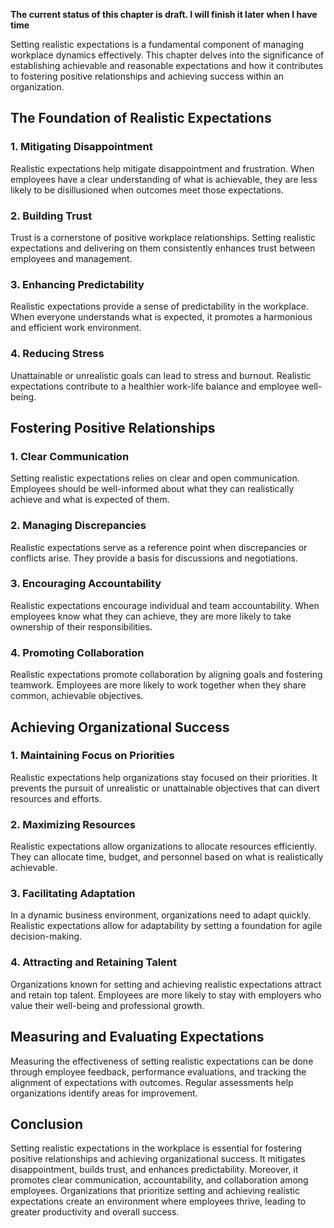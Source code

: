 **The current status of this chapter is draft. I will finish it later when I have time**

Setting realistic expectations is a fundamental component of managing workplace dynamics effectively. This chapter delves into the significance of establishing achievable and reasonable expectations and how it contributes to fostering positive relationships and achieving success within an organization.

The Foundation of Realistic Expectations
----------------------------------------

### **1. Mitigating Disappointment**

Realistic expectations help mitigate disappointment and frustration. When employees have a clear understanding of what is achievable, they are less likely to be disillusioned when outcomes meet those expectations.

### **2. Building Trust**

Trust is a cornerstone of positive workplace relationships. Setting realistic expectations and delivering on them consistently enhances trust between employees and management.

### **3. Enhancing Predictability**

Realistic expectations provide a sense of predictability in the workplace. When everyone understands what is expected, it promotes a harmonious and efficient work environment.

### **4. Reducing Stress**

Unattainable or unrealistic goals can lead to stress and burnout. Realistic expectations contribute to a healthier work-life balance and employee well-being.

Fostering Positive Relationships
--------------------------------

### **1. Clear Communication**

Setting realistic expectations relies on clear and open communication. Employees should be well-informed about what they can realistically achieve and what is expected of them.

### **2. Managing Discrepancies**

Realistic expectations serve as a reference point when discrepancies or conflicts arise. They provide a basis for discussions and negotiations.

### **3. Encouraging Accountability**

Realistic expectations encourage individual and team accountability. When employees know what they can achieve, they are more likely to take ownership of their responsibilities.

### **4. Promoting Collaboration**

Realistic expectations promote collaboration by aligning goals and fostering teamwork. Employees are more likely to work together when they share common, achievable objectives.

Achieving Organizational Success
--------------------------------

### **1. Maintaining Focus on Priorities**

Realistic expectations help organizations stay focused on their priorities. It prevents the pursuit of unrealistic or unattainable objectives that can divert resources and efforts.

### **2. Maximizing Resources**

Realistic expectations allow organizations to allocate resources efficiently. They can allocate time, budget, and personnel based on what is realistically achievable.

### **3. Facilitating Adaptation**

In a dynamic business environment, organizations need to adapt quickly. Realistic expectations allow for adaptability by setting a foundation for agile decision-making.

### **4. Attracting and Retaining Talent**

Organizations known for setting and achieving realistic expectations attract and retain top talent. Employees are more likely to stay with employers who value their well-being and professional growth.

Measuring and Evaluating Expectations
-------------------------------------

Measuring the effectiveness of setting realistic expectations can be done through employee feedback, performance evaluations, and tracking the alignment of expectations with outcomes. Regular assessments help organizations identify areas for improvement.

Conclusion
----------

Setting realistic expectations in the workplace is essential for fostering positive relationships and achieving organizational success. It mitigates disappointment, builds trust, and enhances predictability. Moreover, it promotes clear communication, accountability, and collaboration among employees. Organizations that prioritize setting and achieving realistic expectations create an environment where employees thrive, leading to greater productivity and overall success.
